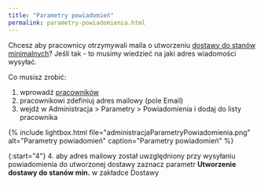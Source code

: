 ```yaml
---
title: "Parametry powiadomień"
permalink: parametry-powiadomienia.html 
---
```


Chcesz aby pracownicy otrzymywali maila o utworzeniu [dostawy do stanów minimalnych](/dostawy#generowanie-dostawy-do-stanów-minimalnych)? Jeśli tak - to musimy wiedzieć na jaki adres wiadomości wysyłać. 

Co musisz zrobić:
1. wprowadź [pracowników](/pracownicy)
2. pracownikowi zdefiniuj adres mailowy (pole Email)
3. wejdź w Administracja > Parametry > Powiadomienia i dodaj do listy pracownika

{% include lightbox.html file="administracjaParametryPowiadomienia.png" alt="Parametry powiadomień" caption="Parametry powiadomień" %}

{:start="4"}
4. aby adres mailowy został uwzględniony przy wysyłaniu powiadomienia do utworzonej dostawy zaznacz parametr **Utworzenie dostawy do stanów min.** w zakładce Dostawy



